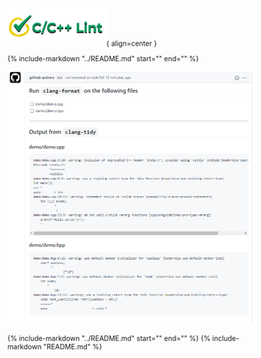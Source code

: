 ![logo icon](images/logo_nobg.png){ align=center }

{%
   include-markdown "../README.md"
   start="<!--intro-start-->"
   end="<!--intro-end-->"
%}

![sample picture](images/result.png)

{%
   include-markdown "../README.md"
   start="<!--footer-start-->"
   end="<!--footer-end-->"
%}
{%
   include-markdown "README.md"
%}

